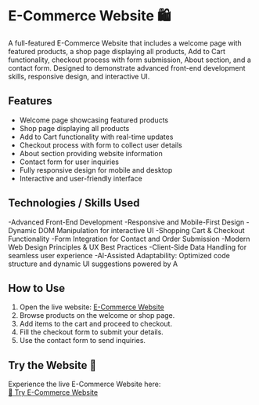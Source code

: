 # E-Commerce Website 🛍️

A full-featured E-Commerce Website that includes a welcome page with featured products, a shop page displaying all products, Add to Cart functionality,
checkout process with form submission, About section, and a contact form. Designed to demonstrate advanced front-end development skills, responsive design, and interactive UI.

## Features

- Welcome page showcasing featured products
- Shop page displaying all products
- Add to Cart functionality with real-time updates
- Checkout process with form to collect user details
- About section providing website information
- Contact form for user inquiries
- Fully responsive design for mobile and desktop
- Interactive and user-friendly interface

## Technologies / Skills Used

-Advanced Front-End Development
-Responsive and Mobile-First Design
-Dynamic DOM Manipulation for interactive UI
-Shopping Cart & Checkout Functionality
-Form Integration for Contact and Order Submission
-Modern Web Design Principles & UX Best Practices
-Client-Side Data Handling for seamless user experience
-AI-Assisted Adaptability: Optimized code structure and dynamic UI suggestions powered by A

## How to Use

1. Open the live website: [E-Commerce Website](https://ruchit1806.github.io/E-Commerce-Website/)
2. Browse products on the welcome or shop page.
3. Add items to the cart and proceed to checkout.
4. Fill the checkout form to submit your details.
5. Use the contact form to send inquiries.


## Try the Website 🚀

Experience the live E-Commerce Website here:  
[🌟 Try E-Commerce Website](https://ruchit1806.github.io/E-Commerce-Website/)




